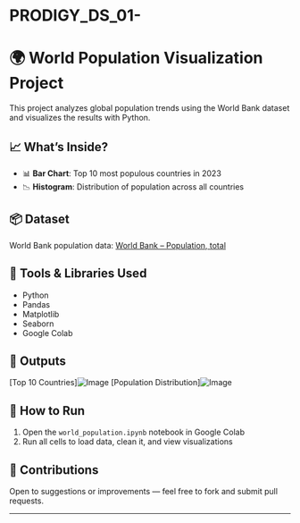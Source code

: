 # PRODIGY_DS_01-
# 🌍 World Population Visualization Project

This project analyzes global population trends using the World Bank dataset and visualizes the results with Python.

## 📈 What’s Inside?

- 📊 **Bar Chart**: Top 10 most populous countries in 2023
- 📉 **Histogram**: Distribution of population across all countries

## 📦 Dataset
World Bank population data: [World Bank – Population, total](https://data.worldbank.org/indicator/SP.POP.TOTL)

## 🔧 Tools & Libraries Used
- Python
- Pandas
- Matplotlib
- Seaborn
- Google Colab

## 📸 Outputs

[Top 10 Countries]![Image](https://github.com/user-attachments/assets/01053d5c-c7b1-4cf4-8514-f729cf53f419)
[Population Distribution]![Image](https://github.com/user-attachments/assets/f9207fd5-0699-429b-83e7-de28e7c6ca9b)

## 🚀 How to Run
1. Open the `world_population.ipynb` notebook in Google Colab
2. Run all cells to load data, clean it, and view visualizations

## 🙌 Contributions
Open to suggestions or improvements — feel free to fork and submit pull requests.

---
